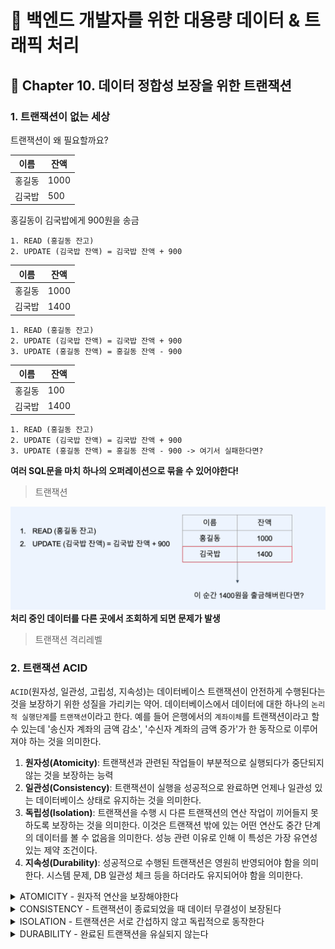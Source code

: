 # :book: 백엔드 개발자를 위한 대용량 데이터 & 트래픽 처리
## :pushpin: Chapter 10. 데이터 정합성 보장을 위한 트랜잭션

### 1. 트랜잭션이 없는 세상
트랜잭션이 왜 필요할까요?

|이름| 잔액 |
|---|---|
|홍길동|1000|
|김국밥|500|

홍길동이 김국밥에게 900원을 송금

```text
1. READ (홍길동 잔고)
2. UPDATE (김국밥 잔액) = 김국밥 잔액 + 900
```

|이름| 잔액   |
|---|------|
|홍길동| 1000 |
|김국밥| 1400 |


```text
1. READ (홍길동 잔고)
2. UPDATE (김국밥 잔액) = 김국밥 잔액 + 900
3. UPDATE (홍길동 잔액) = 홍길동 잔액 - 900
```

|이름| 잔액  |
|---|-----|
|홍길동| 100 |
|김국밥| 1400 |

```text
1. READ (홍길동 잔고)
2. UPDATE (김국밥 잔액) = 김국밥 잔액 + 900
3. UPDATE (홍길동 잔액) = 홍길동 잔액 - 900 -> 여기서 실패한다면?
```

**여러 SQL문을 마치 하나의 오퍼레이션으로 묶을 수 있어야한다!**
>트랜잭션

![](./images/트랜잭션이없는세상.png)
**처리 중인 데이터를 다른 곳에서 조회하게 되면 문제가 발생**
> 트랜잭션 격리레벨


### 2. 트랜잭션 ACID
`ACID`(원자성, 일관성, 고립성, 지속성)는 데이터베이스 트랜잭션이 안전하게 수행된다는 것을 보장하기 위한 성질을 가리키는 약어.
데이터베이스에서 데이터에 대한 하나의 `논리적 실행단계`를 `트랜잭션`이라고 한다.
예를 들어 은행에서의 `계좌이체`를 트랜잭션이라고 할 수 있는데 '송신자 계좌의 금액 감소', '수신자 계좌의 금액 증가'가 한 동작으로 이루어져야 하는 것을 의미한다.

1. **원자성(Atomicity)**: 트랜잭션과 관련된 작업들이 부분적으로 실행되다가 중단되지 않는 것을 보장하는 능력
2. **일관성(Consistency)**: 트랜잭션이 실행을 성공적으로 완료하면 언제나 일관성 있는 데이터베이스 상태로 유지하는 것을 의미한다.
3. **독립성(Isolation)**: 트랜잭션을 수행 시 다른 트랜잭션의 연산 작업이 끼어들지 못하도록 보장하는 것을 의미한다. 이것은 트랜잭션 밖에 있는 어떤 연산도 중간 단계의 데이터를 볼 수 없음을 의미한다. 성능 관련 이유로 인해 이 특성은 가장 유연성 있는 제약 조건이다.
4. **지속성(Durability)**: 성공적으로 수행된 트랜잭션은 영원히 반영되어야 함을 의미한다. 시스템 문제, DB 일관성 체크 등을 하더라도 유지되어야 함을 의미한다.

<details>
<summary> ATOMICITY - 원자적 연산을 보장해야한다 </summary>
- ALL or Nothing
- 어떻게? `MVCC`를 통해

![](./images/트랜잭션동작과정1.png)
![](./images/트랜잭션동작과정2.png)
![](./images/트랜잭션동작과정3.png)
![](./images/트랜잭션동작과정4.png)
</details>

<details>
<summary>CONSISTENCY - 트랜잭션이 종료되었을 때 데이터 무결성이 보장된다</summary>
- **제약조건**을 통해 ex) 유니크 제약, 외래키 제약 등
</details>

<details>
<summary>ISOLATION - 트랜잭션은 서로 간섭하지 않고 독립적으로 동작한다</summary>
- 하지만 많은 성능을 포기해야 하므로 개발자가 제어가 가능
- 트랜잭션 격리레벨을 통해 via MVCC
</details>

<details>
<summary>DURABILITY - 완료된 트랜잭션을 유실되지 않는다</summary>
- WAL을 통해 
</details>